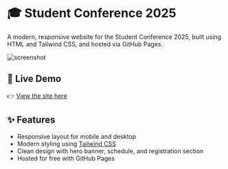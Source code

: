# 🎓 Student Conference 2025

A modern, responsive website for the Student Conference 2025, built using HTML and Tailwind CSS, and hosted via GitHub Pages.

![screenshot]()

## 🚀 Live Demo

👉 [View the site here](https://victor-denisov.github.io/student-conference/)

## ✨ Features

- Responsive layout for mobile and desktop
- Modern styling using [Tailwind CSS](https://tailwindcss.com/)
- Clean design with hero banner, schedule, and registration section
- Hosted for free with GitHub Pages

